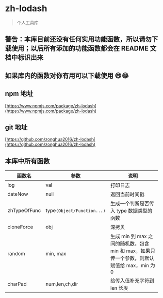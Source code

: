 # zh-lodash
> 个人工具库

## 警告：本库目前还没有任何实用功能函数，所以请勿下载使用；以后所有添加的功能函数都会在 README 文档中标识出来

## 如果库内的函数对你有用可以下载使用 😄😂

## npm 地址
[https://www.npmjs.com/package/zh-lodash](https://www.npmjs.com/package/zh-lodash)

## git 地址

[https://github.com/zonghua2016/zh-lodash](https://github.com/zonghua2016/zh-lodash)

## 本库中所有函数

|      函数名       |    参数     |       说明       |
|------------------|------------|------------------|
|      log         |    val     |       打印日志    |
|      dateNow     |    null    |       返回当前时间戳|
|      zhTypeOfFunc|    type`(Object/Function...)`|生成一个判断是否传入 type 数据类型的函数|
|      cloneForce  |    obj     |       深拷贝      |
|      random      |    min, max|       生成 min 到 max 之间的随机数，包含 min 和 max，如果只传一个参数，则默认赋值给 max，min 为0      |
|      charPad     |    num,len,ch,dir    |       给传入值补充字符到 len 长度|
